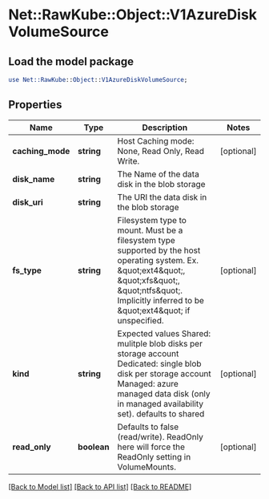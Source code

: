 # Net::RawKube::Object::V1AzureDiskVolumeSource

## Load the model package
```perl
use Net::RawKube::Object::V1AzureDiskVolumeSource;
```

## Properties
Name | Type | Description | Notes
------------ | ------------- | ------------- | -------------
**caching_mode** | **string** | Host Caching mode: None, Read Only, Read Write. | [optional] 
**disk_name** | **string** | The Name of the data disk in the blob storage | 
**disk_uri** | **string** | The URI the data disk in the blob storage | 
**fs_type** | **string** | Filesystem type to mount. Must be a filesystem type supported by the host operating system. Ex. \&quot;ext4\&quot;, \&quot;xfs\&quot;, \&quot;ntfs\&quot;. Implicitly inferred to be \&quot;ext4\&quot; if unspecified. | [optional] 
**kind** | **string** | Expected values Shared: mulitple blob disks per storage account  Dedicated: single blob disk per storage account  Managed: azure managed data disk (only in managed availability set). defaults to shared | [optional] 
**read_only** | **boolean** | Defaults to false (read/write). ReadOnly here will force the ReadOnly setting in VolumeMounts. | [optional] 

[[Back to Model list]](../README.md#documentation-for-models) [[Back to API list]](../README.md#documentation-for-api-endpoints) [[Back to README]](../README.md)


